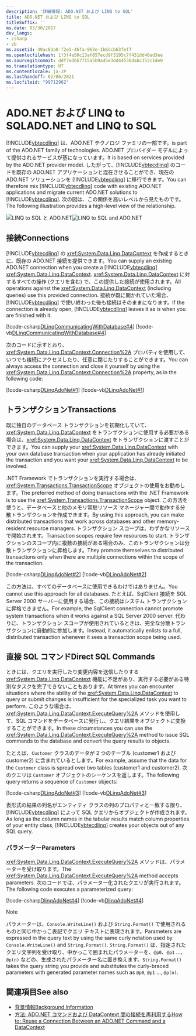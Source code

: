 ```yaml
---
description: '詳細情報: ADO.NET および LINQ to SQL'
title: ADO.NET および LINQ to SQL
titleSuffix: ''
ms.date: 03/30/2017
dev_langs:
- csharp
- vb
ms.assetid: 49ac6da0-f2e1-46fa-963e-1b6dcb63fef7
ms.openlocfilehash: 1f3f4a50c13af857ecd9f3195c7f431dd46ed3ee
ms.sourcegitcommit: ddf7edb67715a5b9a45e3dd44536dabc153c1de0
ms.translationtype: HT
ms.contentlocale: ja-JP
ms.lasthandoff: 02/06/2021
ms.locfileid: "99712962"
---
```

# <a name="adonet-and-linq-to-sql"></a><span data-ttu-id="46a4a-103">ADO.NET および LINQ to SQL</span><span class="sxs-lookup"><span data-stu-id="46a4a-103">ADO.NET and LINQ to SQL</span></span>

[!INCLUDE[vbtecdlinq](../../../../../../includes/vbtecdlinq-md.md)] <span data-ttu-id="46a4a-104">は、ADO.NET テクノロジ ファミリの一部です。</span><span class="sxs-lookup"><span data-stu-id="46a4a-104">is part of the ADO.NET family of technologies.</span></span> <span data-ttu-id="46a4a-105">ADO.NET プロバイダー モデルによって提供されるサービスが基になっています。</span><span class="sxs-lookup"><span data-stu-id="46a4a-105">It is based on services provided by the ADO.NET provider model.</span></span> <span data-ttu-id="46a4a-106">したがって、[!INCLUDE[vbtecdlinq](../../../../../../includes/vbtecdlinq-md.md)] のコードを既存の ADO.NET アプリケーションと混在させることができ、現在の ADO.NET ソリューションを [!INCLUDE[vbtecdlinq](../../../../../../includes/vbtecdlinq-md.md)] に移行できます。</span><span class="sxs-lookup"><span data-stu-id="46a4a-106">You can therefore mix [!INCLUDE[vbtecdlinq](../../../../../../includes/vbtecdlinq-md.md)] code with existing ADO.NET applications and migrate current ADO.NET solutions to [!INCLUDE[vbtecdlinq](../../../../../../includes/vbtecdlinq-md.md)].</span></span> <span data-ttu-id="46a4a-107">次の図は、この関係を高いレベルから見たものです。</span><span class="sxs-lookup"><span data-stu-id="46a4a-107">The following illustration provides a high-level view of the relationship.</span></span>  
  
 <span data-ttu-id="46a4a-108">![LINQ to SQL と ADO.NET](./media/dlinq-3.png "DLinq_3")</span><span class="sxs-lookup"><span data-stu-id="46a4a-108">![LINQ to SQL and ADO.NET](./media/dlinq-3.png "DLinq_3")</span></span>  
  
## <a name="connections"></a><span data-ttu-id="46a4a-109">接続</span><span class="sxs-lookup"><span data-stu-id="46a4a-109">Connections</span></span>  

 <span data-ttu-id="46a4a-110">[!INCLUDE[vbtecdlinq](../../../../../../includes/vbtecdlinq-md.md)] の <xref:System.Data.Linq.DataContext> を作成するときに、既存の ADO.NET 接続を提供できます。</span><span class="sxs-lookup"><span data-stu-id="46a4a-110">You can supply an existing ADO.NET connection when you create a [!INCLUDE[vbtecdlinq](../../../../../../includes/vbtecdlinq-md.md)] <xref:System.Data.Linq.DataContext>.</span></span> <span data-ttu-id="46a4a-111"><xref:System.Data.Linq.DataContext> に対するすべての操作 (クエリを含む) で、この提供した接続が使用されます。</span><span class="sxs-lookup"><span data-stu-id="46a4a-111">All operations against the <xref:System.Data.Linq.DataContext> (including queries) use this provided connection.</span></span> <span data-ttu-id="46a4a-112">接続が既に開かれていた場合、[!INCLUDE[vbtecdlinq](../../../../../../includes/vbtecdlinq-md.md)] で使い終わった後も接続はそのままになります。</span><span class="sxs-lookup"><span data-stu-id="46a4a-112">If the connection is already open, [!INCLUDE[vbtecdlinq](../../../../../../includes/vbtecdlinq-md.md)] leaves it as is when you are finished with it.</span></span>  
  
 [!code-csharp[DLinqCommunicatingWithDatabase#4](../../../../../../samples/snippets/csharp/VS_Snippets_Data/DLinqCommunicatingWithDatabase/cs/Program.cs#4)]
 [!code-vb[DLinqCommunicatingWithDatabase#4](../../../../../../samples/snippets/visualbasic/VS_Snippets_Data/DLinqCommunicatingWithDatabase/vb/Module1.vb#4)]  
  
 <span data-ttu-id="46a4a-113">次のコードに示すとおり、<xref:System.Data.Linq.DataContext.Connection%2A> プロパティを使用して、いつでも接続にアクセスしたり、任意に閉じたりすることができます。</span><span class="sxs-lookup"><span data-stu-id="46a4a-113">You can always access the connection and close it yourself by using the <xref:System.Data.Linq.DataContext.Connection%2A> property, as in the following code:</span></span>  
  
 [!code-csharp[DLinqAdoNet#1](../../../../../../samples/snippets/csharp/VS_Snippets_Data/DLinqAdoNet/cs/Program.cs#1)]
 [!code-vb[DLinqAdoNet#1](../../../../../../samples/snippets/visualbasic/VS_Snippets_Data/DLinqAdoNet/vb/Module1.vb#1)]  
  
## <a name="transactions"></a><span data-ttu-id="46a4a-114">トランザクション</span><span class="sxs-lookup"><span data-stu-id="46a4a-114">Transactions</span></span>  

 <span data-ttu-id="46a4a-115">既に独自のデータベース トランザクションを初期化していて、<xref:System.Data.Linq.DataContext> をトランザクションに使用する必要がある場合は、<xref:System.Data.Linq.DataContext> をトランザクションに渡すことができます。</span><span class="sxs-lookup"><span data-stu-id="46a4a-115">You can supply your <xref:System.Data.Linq.DataContext> with your own database transaction when your application has already initiated the transaction and you want your <xref:System.Data.Linq.DataContext> to be involved.</span></span>  
  
 <span data-ttu-id="46a4a-116">.NET Framework でトランザクションを実行する場合は、<xref:System.Transactions.TransactionScope> オブジェクトの使用をお勧めします。</span><span class="sxs-lookup"><span data-stu-id="46a4a-116">The preferred method of doing transactions with the .NET Framework is to use the <xref:System.Transactions.TransactionScope> object.</span></span> <span data-ttu-id="46a4a-117">この方法を使うと、データベースと他のメモリ常駐リソース マネージャー間で動作する分散トランザクションを作成できます。</span><span class="sxs-lookup"><span data-stu-id="46a4a-117">By using this approach, you can make distributed transactions that work across databases and other memory-resident resource managers.</span></span> <span data-ttu-id="46a4a-118">トランザクション スコープは、わずかなリソースで開始されます。</span><span class="sxs-lookup"><span data-stu-id="46a4a-118">Transaction scopes require few resources to start.</span></span> <span data-ttu-id="46a4a-119">トランザクションのスコープ内に複数の接続がある場合のみ、このトランザクションは分散トランザクションに昇格します。</span><span class="sxs-lookup"><span data-stu-id="46a4a-119">They promote themselves to distributed transactions only when there are multiple connections within the scope of the transaction.</span></span>  
  
 [!code-csharp[DLinqAdoNet#2](../../../../../../samples/snippets/csharp/VS_Snippets_Data/DLinqAdoNet/cs/Program.cs#2)]
 [!code-vb[DLinqAdoNet#2](../../../../../../samples/snippets/visualbasic/VS_Snippets_Data/DLinqAdoNet/vb/Module1.vb#2)]  
  
 <span data-ttu-id="46a4a-120">この方法は、すべてのデータベースに使用できるわけではありません。</span><span class="sxs-lookup"><span data-stu-id="46a4a-120">You cannot use this approach for all databases.</span></span> <span data-ttu-id="46a4a-121">たとえば、SqlClient 接続を SQL Server 2000 サーバーに使用する場合、この接続はシステム トランザクションに昇格できません。</span><span class="sxs-lookup"><span data-stu-id="46a4a-121">For example, the SqlClient connection cannot promote system transactions when it works against a SQL Server 2000 server.</span></span> <span data-ttu-id="46a4a-122">代わりに、トランザクション スコープが使用されているときは、完全な分散トランザクションに自動的に参加します。</span><span class="sxs-lookup"><span data-stu-id="46a4a-122">Instead, it automatically enlists to a full, distributed transaction whenever it sees a transaction scope being used.</span></span>  
  
## <a name="direct-sql-commands"></a><span data-ttu-id="46a4a-123">直接 SQL コマンド</span><span class="sxs-lookup"><span data-stu-id="46a4a-123">Direct SQL Commands</span></span>  

 <span data-ttu-id="46a4a-124">ときには、クエリを実行したり変更内容を送信したりする <xref:System.Data.Linq.DataContext> 機能に不足があり、実行する必要がある特別なタスクを完了できないこともあります。</span><span class="sxs-lookup"><span data-stu-id="46a4a-124">At times you can encounter situations where the ability of the <xref:System.Data.Linq.DataContext> to query or submit changes is insufficient for the specialized task you want to perform.</span></span> <span data-ttu-id="46a4a-125">このような場合は、<xref:System.Data.Linq.DataContext.ExecuteQuery%2A> メソッドを使用して、SQL コマンドをデータベースに発行し、クエリ結果をオブジェクトに変換することができます。</span><span class="sxs-lookup"><span data-stu-id="46a4a-125">In these circumstances you can use the <xref:System.Data.Linq.DataContext.ExecuteQuery%2A> method to issue SQL commands to the database and convert the query results to objects.</span></span>  
  
 <span data-ttu-id="46a4a-126">たとえば、`Customer` クラスのデータが 2 つのテーブル (customer1 および customer2) に含まれているとします。</span><span class="sxs-lookup"><span data-stu-id="46a4a-126">For example, assume that the data for the `Customer` class is spread over two tables (customer1 and customer2).</span></span> <span data-ttu-id="46a4a-127">次のクエリは `Customer` オブジェクトのシーケンスを返します。</span><span class="sxs-lookup"><span data-stu-id="46a4a-127">The following query returns a sequence of `Customer` objects:</span></span>  
  
 [!code-csharp[DLinqAdoNet#3](../../../../../../samples/snippets/csharp/VS_Snippets_Data/DLinqAdoNet/cs/Program.cs#3)]
 [!code-vb[DLinqAdoNet#3](../../../../../../samples/snippets/visualbasic/VS_Snippets_Data/DLinqAdoNet/vb/Module1.vb#3)]  
  
 <span data-ttu-id="46a4a-128">表形式の結果の列名がエンティティ クラスの列のプロパティと一致する限り、[!INCLUDE[vbtecdlinq](../../../../../../includes/vbtecdlinq-md.md)] によって SQL クエリからオブジェクトが作成されます。</span><span class="sxs-lookup"><span data-stu-id="46a4a-128">As long as the column names in the tabular results match column properties of your entity class, [!INCLUDE[vbtecdlinq](../../../../../../includes/vbtecdlinq-md.md)] creates your objects out of any SQL query.</span></span>  
  
### <a name="parameters"></a><span data-ttu-id="46a4a-129">パラメーター</span><span class="sxs-lookup"><span data-stu-id="46a4a-129">Parameters</span></span>  

 <span data-ttu-id="46a4a-130"><xref:System.Data.Linq.DataContext.ExecuteQuery%2A> メソッドは、パラメーターを受け取ります。</span><span class="sxs-lookup"><span data-stu-id="46a4a-130">The <xref:System.Data.Linq.DataContext.ExecuteQuery%2A> method accepts parameters.</span></span> <span data-ttu-id="46a4a-131">次のコードでは、パラメーター化されたクエリが実行されます。</span><span class="sxs-lookup"><span data-stu-id="46a4a-131">The following code executes a parameterized query:</span></span>  
  
 [!code-csharp[DlinqAdoNet#4](../../../../../../samples/snippets/csharp/VS_Snippets_Data/DLinqAdoNet/cs/Program.cs#4)]
 [!code-vb[DlinqAdoNet#4](../../../../../../samples/snippets/visualbasic/VS_Snippets_Data/DLinqAdoNet/vb/Module1.vb#4)]  
  
> [!NOTE]
> <span data-ttu-id="46a4a-132">パラメーターは、`Console.WriteLine()` および `String.Format()` で使用されるものと同じ中かっこ表記でクエリ テキストに表現されます。</span><span class="sxs-lookup"><span data-stu-id="46a4a-132">Parameters are expressed in the query text by using the same curly notation used by `Console.WriteLine()` and `String.Format()`.</span></span> <span data-ttu-id="46a4a-133">`String.Format()` は、指定されたクエリ文字列を受け取り、中かっこで囲まれたパラメーターを、`@p0`、`@p1` …、`@p(n)` などの、生成されたパラメーター名に置き換えます。</span><span class="sxs-lookup"><span data-stu-id="46a4a-133">`String.Format()` takes the query string you provide and substitutes the curly-braced parameters with generated parameter names such as `@p0`, `@p1` …, `@p(n)`.</span></span>  
  
## <a name="see-also"></a><span data-ttu-id="46a4a-134">関連項目</span><span class="sxs-lookup"><span data-stu-id="46a4a-134">See also</span></span>

- [<span data-ttu-id="46a4a-135">背景情報</span><span class="sxs-lookup"><span data-stu-id="46a4a-135">Background Information</span></span>](background-information.md)
- [<span data-ttu-id="46a4a-136">方法: ADO.NET コマンドおよび DataContext 間の接続を再利用する</span><span class="sxs-lookup"><span data-stu-id="46a4a-136">How to: Reuse a Connection Between an ADO.NET Command and a DataContext</span></span>](how-to-reuse-a-connection-between-an-ado-net-command-and-a-datacontext.md)
